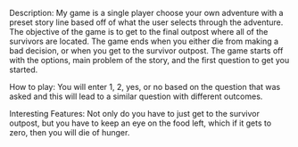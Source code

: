 Description: 
My game is a single player choose your own adventure with a preset story line based off of what the user selects through the adventure. The objective of the game is to get to the final outpost where all of the survivors are located. The game ends when you either die from making a bad decision, or when you get to the survivor outpost. The game starts off with the options, main problem of the story, and the first question to get you started. 

How to play:
You will enter 1, 2, yes, or no based on the question that was asked and this will lead to a similar question with different outcomes.

Interesting Features:
Not only do you have to just get to the survivor outpost, but you have to keep an eye on the food left, which if it gets to zero, then you will die of hunger. 
